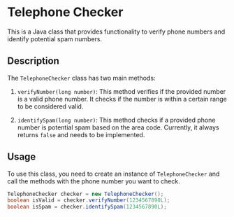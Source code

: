 # Telephone Checker

This is a Java class that provides functionality to verify phone numbers and identify potential spam numbers.

## Description

The `TelephoneChecker` class has two main methods:

1. `verifyNumber(long number)`: This method verifies if the provided number is a valid phone number. It checks if the number is within a certain range to be considered valid.

2. `identifySpam(long number)`: This method checks if a provided phone number is potential spam based on the area code. Currently, it always returns `false` and needs to be implemented.

## Usage

To use this class, you need to create an instance of `TelephoneChecker` and call the methods with the phone number you want to check.

```java
TelephoneChecker checker = new TelephoneChecker();
boolean isValid = checker.verifyNumber(1234567890L);
boolean isSpam = checker.identifySpam(1234567890L);